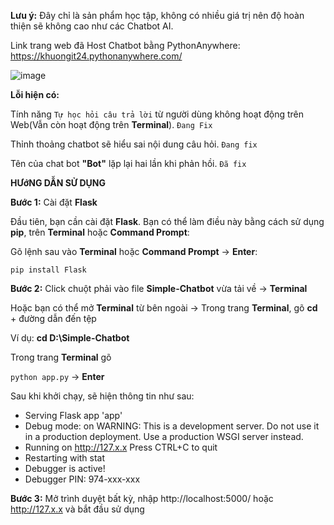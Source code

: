 **Lưu ý:** Đây chỉ là sản phẩm học tập, không có nhiều giá trị nên độ hoàn thiện sẽ không cao như các Chatbot AI.

Link trang web đã Host Chatbot bằng PythonAnywhere: https://khuongit24.pythonanywhere.com/

![image](https://github.com/khuongit24/Simple-Chatbot/assets/161446361/2fbe9429-b365-4b08-ac6d-c7598f04c654)


**Lỗi hiện có:**

Tính năng `Tự học hỏi câu trả lời` từ người dùng không hoạt động trên Web(Vẫn còn hoạt động trên **Terminal**). `Đang Fix`

Thỉnh thoảng chatbot sẽ hiểu sai nội dung câu hỏi. `Đang fix`

Tên của chat bot **"Bot"** lặp lại hai lần khi phản hồi. `Đã fix`

__HƯớNG DẪN SỬ DỤNG__

**Bước 1:** Cài đặt **Flask**

Đầu tiên, bạn cần cài đặt **Flask**. Bạn có thể làm điều này bằng cách sử dụng **pip**, trên **Terminal** hoặc **Command Prompt**:

Gõ lệnh sau vào **Terminal** hoặc **Command Prompt** -> **Enter**:

```pip install Flask```

**Bước 2:** Click chuột phải vào file **Simple-Chatbot** vừa tải về -> **Terminal**

Hoặc bạn có thể mở **Terminal** từ bên ngoài -> Trong trang **Terminal**, gõ **cd** + đường dẫn đến tệp

Ví dụ: **cd D:\Simple-Chatbot**

Trong trang **Terminal** gõ 

```python app.py```  -> **Enter**

Sau khi khởi chạy, sẽ hiện thông tin như sau:

 * Serving Flask app 'app'
 * Debug mode: on
WARNING: This is a development server. Do not use it in a production deployment. Use a production WSGI server instead.
 * Running on http://127.x.x
Press CTRL+C to quit
 * Restarting with stat
 * Debugger is active!
 * Debugger PIN: 974-xxx-xxx

**Bước 3:** Mở trình duyệt bất kỳ, nhập http://localhost:5000/ hoặc http://127.x.x và bắt đầu sử dụng
